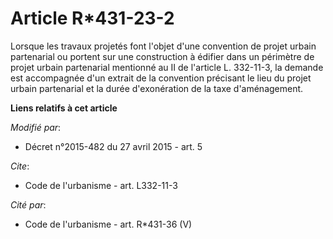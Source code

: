 # Article R*431-23-2

Lorsque les travaux projetés font l'objet d'une convention de projet urbain partenarial ou portent sur une construction à
édifier dans un périmètre de projet urbain partenarial mentionné au II de l'article L. 332-11-3, la demande est accompagnée
d'un extrait de la convention précisant le lieu du projet urbain partenarial et la durée d'exonération de la taxe
d'aménagement.

**Liens relatifs à cet article**

_Modifié par_:

  - Décret n°2015-482 du 27 avril 2015 - art. 5

_Cite_:

  - Code de l'urbanisme - art. L332-11-3

_Cité par_:

  - Code de l'urbanisme - art. R*431-36 (V)
